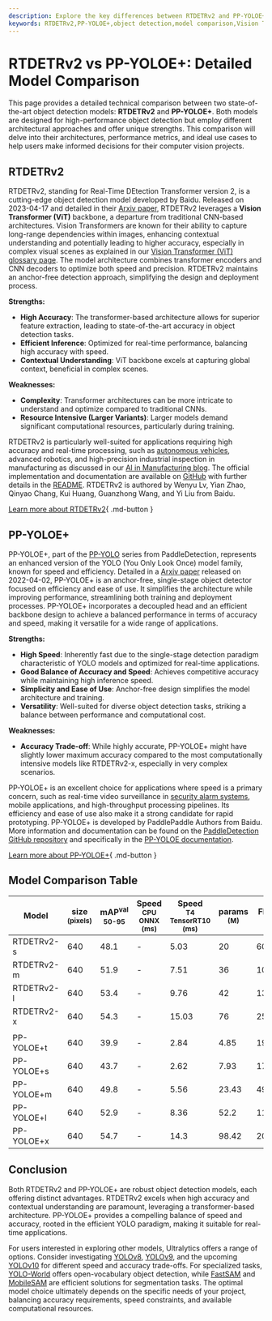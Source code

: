 ```yaml
---
description: Explore the key differences between RTDETRv2 and PP-YOLOE+, two leading object detection models. Compare architectures, performance, and use cases.
keywords: RTDETRv2,PP-YOLOE+,object detection,model comparison,Vision Transformer,YOLO,real-time detection,AI,Ultralytics,deep learning
---
```


# RTDETRv2 vs PP-YOLOE+: Detailed Model Comparison

This page provides a detailed technical comparison between two state-of-the-art object detection models: **RTDETRv2** and **PP-YOLOE+**. Both models are designed for high-performance object detection but employ different architectural approaches and offer unique strengths. This comparison will delve into their architectures, performance metrics, and ideal use cases to help users make informed decisions for their computer vision projects.

<script async src="https://cdn.jsdelivr.net/npm/chart.js"></script>
<script defer src="../../javascript/benchmark.js"></script>

<canvas id="modelComparisonChart" width="1024" height="400" active-models='["RTDETRv2", "PP-YOLOE+"]'></canvas>

## RTDETRv2

RTDETRv2, standing for Real-Time DEtection Transformer version 2, is a cutting-edge object detection model developed by Baidu. Released on 2023-04-17 and detailed in their [Arxiv paper](https://arxiv.org/abs/2304.08069), RTDETRv2 leverages a **Vision Transformer (ViT)** backbone, a departure from traditional CNN-based architectures. Vision Transformers are known for their ability to capture long-range dependencies within images, enhancing contextual understanding and potentially leading to higher accuracy, especially in complex visual scenes as explained in our [Vision Transformer (ViT) glossary page](https://www.ultralytics.com/glossary/vision-transformer-vit). The model architecture combines transformer encoders and CNN decoders to optimize both speed and precision. RTDETRv2 maintains an anchor-free detection approach, simplifying the design and deployment process.

**Strengths:**

- **High Accuracy**: The transformer-based architecture allows for superior feature extraction, leading to state-of-the-art accuracy in object detection tasks.
- **Efficient Inference**: Optimized for real-time performance, balancing high accuracy with speed.
- **Contextual Understanding**: ViT backbone excels at capturing global context, beneficial in complex scenes.

**Weaknesses:**

- **Complexity**: Transformer architectures can be more intricate to understand and optimize compared to traditional CNNs.
- **Resource Intensive (Larger Variants)**: Larger models demand significant computational resources, particularly during training.

RTDETRv2 is particularly well-suited for applications requiring high accuracy and real-time processing, such as [autonomous vehicles](https://www.ultralytics.com/solutions/ai-in-self-driving), advanced robotics, and high-precision industrial inspection in manufacturing as discussed in our [AI in Manufacturing blog](https://www.ultralytics.com/blog/improving-manufacturing-with-computer-vision). The official implementation and documentation are available on [GitHub](https://github.com/lyuwenyu/RT-DETR/tree/main/rtdetrv2_pytorch) with further details in the [README](https://github.com/lyuwenyu/RT-DETR/tree/main/rtdetrv2_pytorch#readme). RTDETRv2 is authored by Wenyu Lv, Yian Zhao, Qinyao Chang, Kui Huang, Guanzhong Wang, and Yi Liu from Baidu.

[Learn more about RTDETRv2](https://docs.ultralytics.com/models/rtdetr/){ .md-button }

## PP-YOLOE+

PP-YOLOE+, part of the [PP-YOLO](https://github.com/PaddlePaddle/PaddleDetection/tree/develop/configs/ppyoloe) series from PaddleDetection, represents an enhanced version of the YOLO (You Only Look Once) model family, known for speed and efficiency. Detailed in a [Arxiv paper](https://arxiv.org/abs/2203.16250) released on 2022-04-02, PP-YOLOE+ is an anchor-free, single-stage object detector focused on efficiency and ease of use. It simplifies the architecture while improving performance, streamlining both training and deployment processes. PP-YOLOE+ incorporates a decoupled head and an efficient backbone design to achieve a balanced performance in terms of accuracy and speed, making it versatile for a wide range of applications.

**Strengths:**

- **High Speed**: Inherently fast due to the single-stage detection paradigm characteristic of YOLO models and optimized for real-time applications.
- **Good Balance of Accuracy and Speed**: Achieves competitive accuracy while maintaining high inference speed.
- **Simplicity and Ease of Use**: Anchor-free design simplifies the model architecture and training.
- **Versatility**: Well-suited for diverse object detection tasks, striking a balance between performance and computational cost.

**Weaknesses:**

- **Accuracy Trade-off**: While highly accurate, PP-YOLOE+ might have slightly lower maximum accuracy compared to the most computationally intensive models like RTDETRv2-x, especially in very complex scenarios.

PP-YOLOE+ is an excellent choice for applications where speed is a primary concern, such as real-time video surveillance in [security alarm systems](https://docs.ultralytics.com/guides/security-alarm-system/), mobile applications, and high-throughput processing pipelines. Its efficiency and ease of use also make it a strong candidate for rapid prototyping. PP-YOLOE+ is developed by PaddlePaddle Authors from Baidu. More information and documentation can be found on the [PaddleDetection GitHub repository](https://github.com/PaddlePaddle/PaddleDetection/) and specifically in the [PP-YOLOE documentation](https://github.com/PaddlePaddle/PaddleDetection/blob/release/2.8.1/configs/ppyoloe/README.md).

[Learn more about PP-YOLOE+](https://github.com/PaddlePaddle/PaddleDetection/tree/develop/configs/ppyoloe){ .md-button }

## Model Comparison Table

| Model      | size<br><sup>(pixels) | mAP<sup>val<br>50-95 | Speed<br><sup>CPU ONNX<br>(ms) | Speed<br><sup>T4 TensorRT10<br>(ms) | params<br><sup>(M) | FLOPs<br><sup>(B) |
| ---------- | --------------------- | -------------------- | ------------------------------ | ----------------------------------- | ------------------ | ----------------- |
| RTDETRv2-s | 640                   | 48.1                 | -                              | 5.03                                | 20                 | 60                |
| RTDETRv2-m | 640                   | 51.9                 | -                              | 7.51                                | 36                 | 100               |
| RTDETRv2-l | 640                   | 53.4                 | -                              | 9.76                                | 42                 | 136               |
| RTDETRv2-x | 640                   | 54.3                 | -                              | 15.03                               | 76                 | 259               |
|            |                       |                      |                                |                                     |                    |                   |
| PP-YOLOE+t | 640                   | 39.9                 | -                              | 2.84                                | 4.85               | 19.15             |
| PP-YOLOE+s | 640                   | 43.7                 | -                              | 2.62                                | 7.93               | 17.36             |
| PP-YOLOE+m | 640                   | 49.8                 | -                              | 5.56                                | 23.43              | 49.91             |
| PP-YOLOE+l | 640                   | 52.9                 | -                              | 8.36                                | 52.2               | 110.07            |
| PP-YOLOE+x | 640                   | 54.7                 | -                              | 14.3                                | 98.42              | 206.59            |

## Conclusion

Both RTDETRv2 and PP-YOLOE+ are robust object detection models, each offering distinct advantages. RTDETRv2 excels when high accuracy and contextual understanding are paramount, leveraging a transformer-based architecture. PP-YOLOE+ provides a compelling balance of speed and accuracy, rooted in the efficient YOLO paradigm, making it suitable for real-time applications.

For users interested in exploring other models, Ultralytics offers a range of options. Consider investigating [YOLOv8](https://docs.ultralytics.com/models/yolov8/), [YOLOv9](https://docs.ultralytics.com/models/yolov9/), and the upcoming [YOLOv10](https://docs.ultralytics.com/models/yolov10/) for different speed and accuracy trade-offs. For specialized tasks, [YOLO-World](https://docs.ultralytics.com/models/yolo-world/) offers open-vocabulary object detection, while [FastSAM](https://docs.ultralytics.com/models/fast-sam/) and [MobileSAM](https://docs.ultralytics.com/models/mobile-sam/) are efficient solutions for segmentation tasks. The optimal model choice ultimately depends on the specific needs of your project, balancing accuracy requirements, speed constraints, and available computational resources.
